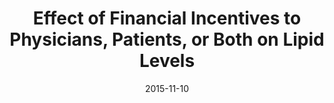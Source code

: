 ---
articlename2: Way to Heart Health 1
title: >-
  Effect of Financial Incentives to Physicians, Patients, or Both on Lipid Levels
date: 2015-11-10
summary: >-
  In primary care practices, shared financial incentives for physicians and patients, but not incentives to physicians or patients alone, resulted in a statistically significant difference in reduction of LDL-C levels at 12 months. This reduction was modest, however, and further information is needed to understand whether this approach represents good value
authors: >-
  David A. Asch, MD; Andrea B. Troxel, ScD; Walter F. Stewart, PhD, MPH; Thomas D. Sequist, MD, MPH; James B. Jones, PhD; AnneMarie G. Hirsch, PhD, MPH; Karen Hoffer, BS; Jingsan Zhu, MBA; Wenli Wang, MS; Amanda Hodlofski, MPH; Antonette B. Frasch, MD; Mark G. Weiner, MD; Darra D. Finnerty, BS; Meredith B. Rosenthal, PhD; Kelsey Gangemi, MPH; Kevin G. Volpp, MD, PhD
externallink: 'http://jamanetwork.com/journals/jama/fullarticle/2468891'
journal: JAMA.
---